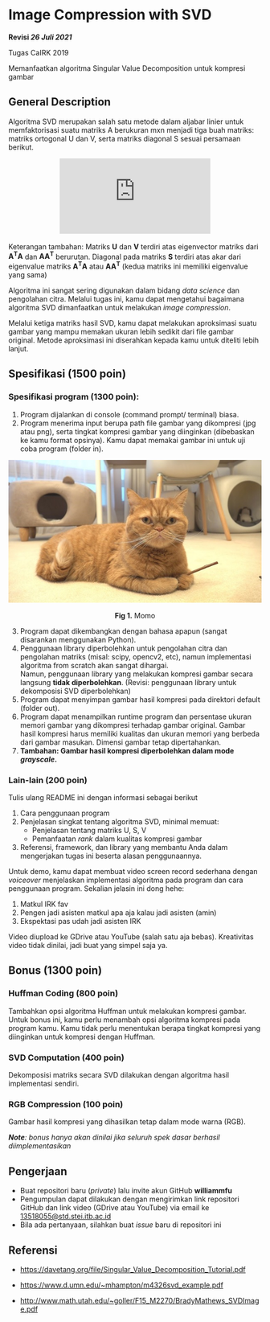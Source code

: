 # Image Compression with SVD
**Revisi *26 Juli 2021***

Tugas CaIRK 2019

Memanfaatkan algoritma Singular Value Decomposition untuk kompresi gambar

## General Description
Algoritma SVD merupakan salah satu metode dalam aljabar linier untuk memfaktorisasi suatu matriks A berukuran mxn menjadi tiga buah matriks: matriks ortogonal U dan V, serta matriks diagonal S sesuai persamaan berikut.

<div align="center">

![a=usv](https://latex.codecogs.com/png.latex?%5Cdpi%7B120%7D%20%5CLARGE%20A_%7Bm%5Ctimes%20n%7D%20%3D%20U_%7Bm%5Ctimes%20m%7D%5C%20S_%7Bm%20%5Ctimes%20n%7D%5C%20V_%7Bnxn%7D%5E%7BT%7D)

</div>

Keterangan tambahan: Matriks **U** dan **V** terdiri atas eigenvector matriks dari **A<sup>T</sup>A** dan **AA<sup>T</sup>** berurutan. Diagonal pada matriks **S** terdiri atas akar dari eigenvalue matriks **A<sup>T</sup>A** atau **AA<sup>T</sup>** (kedua matriks ini memiliki eigenvalue yang sama)

Algoritma ini sangat sering digunakan dalam bidang *data science* dan pengolahan citra. Melalui tugas ini, kamu dapat mengetahui bagaimana algoritma SVD dimanfaatkan untuk melakukan *image compression*.

Melalui ketiga matriks hasil SVD, kamu dapat melakukan aproksimasi suatu gambar yang mampu memakan ukuran lebih sedikit dari file gambar original. Metode aproksimasi ini diserahkan kepada kamu untuk diteliti lebih lanjut.

## Spesifikasi (1500 poin)
### Spesifikasi program (1300 poin):

1. Program dijalankan di console (command prompt/ terminal) biasa.
2. Program menerima input berupa path file gambar yang dikompresi (jpg atau png), serta tingkat kompresi gambar yang diinginkan (dibebaskan ke kamu format opsinya). Kamu dapat memakai gambar ini untuk uji coba program (folder in).
<div align="center">

![momo.jpg](./in/momo.jpg)
<br>

**Fig 1.** Momo
</div>

3. Program dapat dikembangkan dengan bahasa apapun (sangat disarankan menggunakan Python).
4. Penggunaan library diperbolehkan untuk pengolahan citra dan pengolahan matriks (misal: scipy, opencv2, etc), namun implementasi algoritma from scratch akan sangat dihargai. 
<br/> Namun, penggunaan library yang melakukan kompresi gambar secara langsung <b>tidak diperbolehkan</b>. (Revisi: penggunaan library untuk dekomposisi SVD diperbolehkan)
5. Program dapat menyimpan gambar hasil kompresi pada direktori default (folder out).
6. Program dapat menampilkan runtime program dan persentase ukuran memori gambar yang dikompresi terhadap gambar original. 
Gambar hasil kompresi harus memiliki kualitas dan ukuran memori yang berbeda dari gambar masukan. Dimensi gambar tetap dipertahankan.
7. **Tambahan: Gambar hasil kompresi diperbolehkan dalam mode *grayscale*.**

### Lain-lain (200 poin)
Tulis ulang README ini dengan informasi sebagai berikut

1. Cara penggunaan program
2. Penjelasan singkat tentang algoritma SVD, minimal memuat:
    - Penjelasan tentang matriks U, S, V
    - Pemanfaatan *rank* dalam kualitas kompresi gambar
3. Referensi, framework, dan library yang membantu Anda dalam mengerjakan tugas ini beserta alasan penggunaannya.

Untuk demo, kamu dapat membuat video screen record sederhana dengan *voiceover* menjelaskan implementasi algoritma pada program dan cara penggunaan program. Sekalian jelasin ini dong hehe:

1. Matkul IRK fav
2. Pengen jadi asisten matkul apa aja kalau jadi asisten (amin)
3. Ekspektasi pas udah jadi asisten IRK  

Video diupload ke GDrive atau YouTube (salah satu aja bebas). Kreativitas video tidak dinilai, jadi buat yang simpel saja ya.

## Bonus (1300 poin)
### Huffman Coding (800 poin)
Tambahkan opsi algoritma Huffman untuk melakukan kompresi gambar. Untuk bonus ini, kamu perlu menambah opsi algoritma kompresi pada program kamu. Kamu tidak perlu menentukan berapa tingkat kompresi yang diinginkan untuk kompresi dengan Huffman.

### SVD Computation (400 poin)
Dekomposisi matriks secara SVD dilakukan dengan algoritma hasil implementasi sendiri.

### RGB Compression (100 poin)
Gambar hasil kompresi yang dihasilkan tetap dalam mode warna (RGB).

***Note**: bonus hanya akan dinilai jika seluruh spek dasar berhasil diimplementasikan*

## Pengerjaan

- Buat repositori baru (*private*) lalu invite akun GitHub **williammfu**
- Pengumpulan dapat dilakukan dengan mengirimkan link repositori GitHub dan link video (GDrive atau YouTube) via email ke 13518055@std.stei.itb.ac.id
- Bila ada pertanyaan, silahkan buat *issue* baru di repositori ini

## Referensi
* https://davetang.org/file/Singular_Value_Decomposition_Tutorial.pdf

* https://www.d.umn.edu/~mhampton/m4326svd_example.pdf

* http://www.math.utah.edu/~goller/F15_M2270/BradyMathews_SVDImage.pdf
